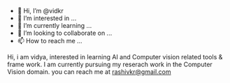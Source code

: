- 👋 Hi, I’m @vidkr
- 👀 I’m interested in ...
- 🌱 I’m currently learning ...
- 💞️ I’m looking to collaborate on ...
- 📫 How to reach me ...

<!---
vidkr/vidkr is a ✨ special ✨ repository because its `README.md` (this file) appears on your GitHub profile.
You can click the Preview link to take a look at your changes.
--->
Hi, i am vidya, interested in learning AI and Computer vision related tools & frame work. I am currently pursuing my reserach work in the Computer Vision domain.
you can reach me at rashivkr@gmail.com
